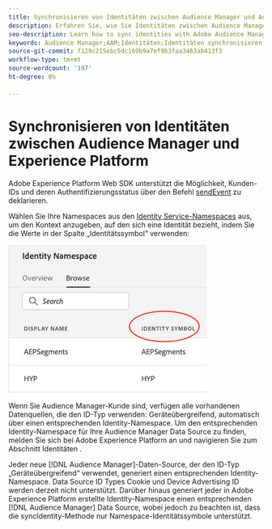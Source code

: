 ```yaml
---
title: Synchronisieren von Identitäten zwischen Audience Manager und Adobe Experience Platform mithilfe der Experience Platform Web SDK
description: Erfahren Sie, wie Sie Identitäten zwischen Audience Manager und Adobe Experience Platform mithilfe der Experience Platform Web SDK synchronisieren
seo-description: Learn how to sync identities with Adobe Audience Manager with Experience Platform Web SDK
keywords: Audience Manager;AAM;Identitäten;Identitäten synchronisieren;Namespace;
source-git-commit: f129c215ebc5dc169b9a7ef9b3faa3463ab413f3
workflow-type: tm+mt
source-wordcount: '197'
ht-degree: 0%

---
```



# Synchronisieren von Identitäten zwischen Audience Manager und Experience Platform

Adobe Experience Platform Web SDK unterstützt die Möglichkeit, Kunden-IDs und deren Authentifizierungsstatus über den Befehl [sendEvent](./overview.md#syncing-identities) zu deklarieren.

Wählen Sie Ihre Namespaces aus den [Identity Service-Namespaces](../../identity/../identity-service/features/namespaces.md) aus, um den Kontext anzugeben, auf den sich eine Identität bezieht, indem Sie die Werte in der Spalte „Identitätssymbol“ verwenden:

![Ansicht der Namespaces-Benutzeroberfläche](../assets/identity/edge_namespaceUI_identity-symbol.png)

Wenn Sie Audience Manager-Kunde sind, verfügen alle vorhandenen Datenquellen, die den ID-Typ verwenden: Geräteübergreifend, automatisch über einen entsprechenden Identity-Namespace. Um den entsprechenden Identity-Namespace für Ihre Audience Manager Data Source zu finden, melden Sie sich bei Adobe Experience Platform an und navigieren Sie zum Abschnitt Identitäten .

Jeder neue [!DNL Audience Manager]-Daten-Source, der den ID-Typ „Geräteübergreifend“ verwendet, generiert einen entsprechenden Identity-Namespace. Data Source ID Types Cookie und Device Advertising ID werden derzeit nicht unterstützt. Darüber hinaus generiert jeder in Adobe Experience Platform erstellte Identity-Namespace einen entsprechenden [!DNL Audience Manager] Data Source, wobei jedoch zu beachten ist, dass die syncIdentity-Methode nur Namespace-Identitätssymbole unterstützt.
